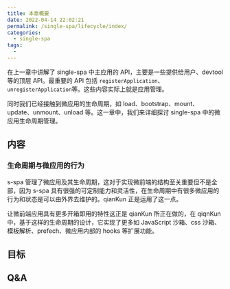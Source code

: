```yaml
---
title: 本章概要
date: 2022-04-14 22:02:21
permalink: /single-spa/lifecycle/index/
categories:
  - single-spa
tags:
  - 
---
```


在上一章中讲解了 single-spa 中主应用的 API，主要是一些提供给用户、devtool 等的顶层 API。最重要的 API 包括 `registerApplication`、 `unregisterApplication`等。这些内容实际上就是应用管理。

同时我们已经接触到微应用的生命周期，如 load、bootstrap、mount、update、unmount、unload 等。这一章中，我们来详细探讨 single-spa 中的微应用生命周期管理。

<!-- more -->

## 内容

### 生命周期与微应用的行为

s-spa 管理了微应用及其生命周期，这对于实现微前端的结构至关重要但不是全部，因为 s-spa 具有很强的可定制能力和灵活性，在生命周期中有很多微应用的行为和状态是可以由外界去维护的。qianKun 正是运用了这一点。

让微前端应用具有更多开箱即用的特性这正是 qianKun 所正在做的，在 qiqnKun 中，基于这样的生命周期的设计，它实现了更多如 JavaScript 沙箱、css 沙箱、模板解析、prefech、微应用内部的 hooks 等扩展功能。

## 目标

## Q&A
